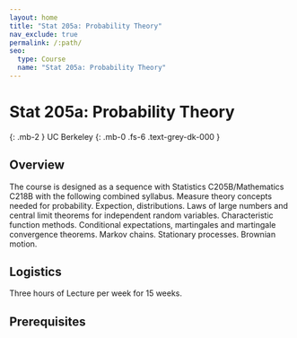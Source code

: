 ```yaml
---
layout: home
title: "Stat 205a: Probability Theory"
nav_exclude: true
permalink: /:path/
seo:
  type: Course
  name: "Stat 205a: Probability Theory"
---
```


# Stat 205a: Probability Theory
{: .mb-2 }
UC Berkeley
{: .mb-0 .fs-6 .text-grey-dk-000 }




## Overview

The course is designed as a sequence with Statistics C205B/Mathematics C218B with the following combined syllabus. Measure theory concepts needed for probability. Expection, distributions. Laws of large numbers and central limit theorems for independent random variables. Characteristic function methods. Conditional expectations, martingales and martingale convergence theorems. Markov chains. Stationary processes. Brownian motion. 

## Logistics

Three hours of Lecture per week for 15 weeks.

## Prerequisites


